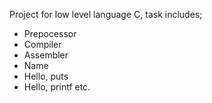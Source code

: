 Project for low level language C, task includes;
- Prepocessor
- Compiler
- Assembler
- Name
- Hello, puts
- Hello, printf
etc.
